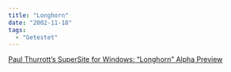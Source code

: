 ```yaml
---
title: "Longhorn"
date: "2002-11-18"
tags:
  - "Getestet"
---
```


[Paul Thurrott’s SuperSite for Windows: “Longhorn” Alpha Preview](https://web.archive.org/web/20030909034153/http://www.winsupersite.com/reviews/longhorn_alpha.asp)
